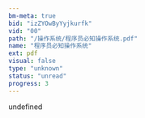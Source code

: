 ```yaml
---
bm-meta: true
bid: "izZYOwByYyjkurfk"
vid: "00"
path: "/操作系统/程序员必知操作系统.pdf"
name: "程序员必知操作系统"
ext: pdf
visual: false
type: "unknown"
status: "unread"
progress: 3
---
```

undefined